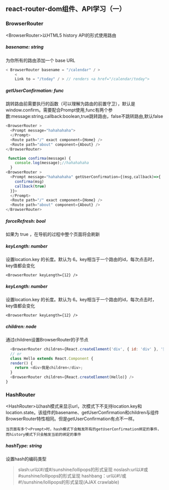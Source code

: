 ## react-router-dom组件、API学习（一）

### BrowserRouter
\<BrowserRouter\>以HTML5 history API的形式使用路由

##### basename: string

为你所有的路由添加一个 base URL

``` JavaScript
< BrowserRouter basename = "/calendar" / >
    <
    Link to = "/today" / > // renders <a href="/calendar/today">
```

##### getUserConfirmation: func

跳转路由前需要执行的函数（可以理解为路由的前置守卫），默认是window.confirm。需要配合Prompt使用,func有两个参数:message:string,callback:boolean,true跳转路由，false不跳转路由,默认false

``` JavaScript
<BrowserRouter >
  <Prompt message="hahahahaha">
  </Prompt>
  <Route path="/" exact component={Home} />
  <Route path="about" component={About} />
</BrowserRouter>

 function confirma(message) {
    console.log(message);//hahahahaha
  }
<BrowserRouter >
  <Prompt message="hahahahaha" getUserConfirmation={(msg,callback)=>{
    confirma(msg)
    callback(true)
  }}>
  </Prompt>
  <Route path="/" exact component={Home} />
  <Route path="about" component={About} />
</BrowserRouter>
```

##### forceRefresh: bool

如果为 true ，在导航的过程中整个页面将会刷新

##### keyLength: number
设置location.key 的长度。默认为 6。key相当于一个路由的id，每次点击时，key值都会变化

    <BrowserRouter keyLength={12} />

##### keyLength: number

设置location.key 的长度。默认为 6。key相当于一个路由的id，每次点击时，key值都会变化

    <BrowserRouter keyLength={12} />

##### children: node

通过children设置BrowserRouter的子节点

``` JavaScript
  <BrowserRouter children={React.createElement('div', { id: 'div' }, '我是children')} />
  // or
  class Hello extends React.Component {
  render() {
    return <div>我是children</div>;
  }
  <BrowserRouter children={React.createElement(Hello)} />
}
```

### HashRouter

\<HashRouter\>以hash模式来显示url，次模式下不支持location.key和location.state。该组件的basename、getUserConfirmation和children与组件BrowserRouter特性相同。但是getUserConfirmation有点不一样。

    当页面有多个<Prompt>时，hash模式下会触发所有的getUserConfirmation绑定的事件，而history模式下只会触发当前的绑定的事件

##### hashType: string

设置hash的编码类型

>slash:url以#/或#/sunshine/lollipops的形式呈现
>noslash:url以#或#sunshine/lollipops的形式呈现
>hashbang：url以#!/或#!/sunshine/lollipops的形式呈现(AJAX crawlable)

